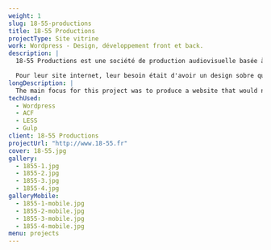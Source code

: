 ```yaml
---
weight: 1
slug: 18-55-productions
title: 18-55 Productions
projectType: Site vitrine
work: Wordpress - Design, développement front et back.
description: |
  18-55 Productions est une société de production audiovisuelle basée à Bordeaux.

  Pour leur site internet, leur besoin était d'avoir un design sobre qui puisse mettre en avant leur travaux ainsi que les différents talents qui travaillent avec eux.
longDescription: |
  The main focus for this project was to produce a website that would not interfere with the content it’s presenting. 18-55 Productions being a video/movie production company, it was important to come up with a design that would enhance the projects and not be too forward with its own identity. The client also wanted a user-friendly way to organize and maintain the different sections as well as the homepage. That’s why the website makes an extensive use of Advanced Custom Fields for Wordpress.
techUsed:
  - Wordpress
  - ACF
  - LESS
  - Gulp
client: 18-55 Productions
projectUrl: "http://www.18-55.fr"
cover: 18-55.jpg
gallery:
  - 1855-1.jpg
  - 1855-2.jpg
  - 1855-3.jpg
  - 1855-4.jpg
galleryMobile:
  - 1855-1-mobile.jpg
  - 1855-2-mobile.jpg
  - 1855-3-mobile.jpg
  - 1855-4-mobile.jpg
menu: projects
---
```

